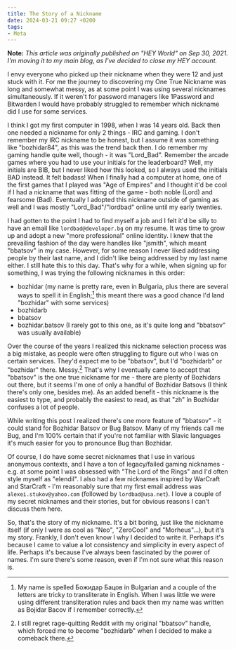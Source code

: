 ```yaml
---
title: The Story of a Nickname
date: 2024-03-21 09:27 +0200
tags:
- Meta
---
```


**Note:** _This article was originally published on "HEY World" on Sep 30, 2021.
I'm moving it to my main blog, as I've decided to close my HEY account._

I envy everyone who picked up their nickname when they were 12 and just stuck
with it. For me the journey to discovering my One True Nickname was long and
somewhat messy, as at some point I was using several nicknames
simultaneously. If it weren't for password managers like 1Password and Bitwarden I would have
probably struggled to remember which nickname did I use for some services.

I think I got my first computer in 1998, when I was 14 years old. Back then one
needed a nickname for only 2 things - IRC and gaming. I don't remember my IRC
nickname to be honest, but I assume it was something like "bozhidar84", as this
was the trend back then. I do remember my gaming handle quite well, though - it
was "Lord_Bad". Remember the arcade games where you had to use your initials for
the leaderboard? Well, my initials are BIB, but I never liked how this looked,
so I always used the initials BAD instead. It felt badass! When I finally had a
computer at home, one of the first games that I played was "Age of Empires" and
I thought it'd be cool if I had a nickname that was fitting of the game - both
noble (Lord) and fearsome (Bad). Eventually I adopted this nickname outside of
gaming as well and I was mostly "Lord_Bad"/"lordbad" online until my early
twenties.

I had gotten to the point I had to find myself a job and I felt it'd be silly to
have an email like `lordbad@developer.bg` on my resume. It was time to grow up and
adopt a new "more professional" online identity. I knew that the prevailing
fashion of the day were handles like "jsmith", which meant "bbatsov" in my
case. However, for some reason I never liked addressing people by their last
name, and I didn't like being addressed by my last name either. I still hate
this to this day. That's why for a while, when signing up for something, I was
trying the following nicknames in this order:

- bozhidar (my name is pretty rare, even in Bulgaria, plus there are several ways to spell it in English;[^1] this meant there was a good chance I'd land "bozhidar" with some services)
- bozhidarb
- bbatsov
- bozhidar.batsov (I rarely got to this one, as it's quite long and "bbatsov" was usually available)

Over the course of the years I realized this nickname selection process was a
big mistake, as people were often struggling to figure out who I was on certain
services. They'd expect me to be "bbatsov", but I'd "bozhidarb" or "bozhidar"
there. Messy.[^2] That's why I eventually came to accept that "bbatsov" is the one
true nickname for me - there are plenty of Bozhidars out there, but it seems I'm
one of only a handful of Bozhidar Batsovs (I think there's only one, besides
me). As an added benefit - this nickname is the easiest to type, and probably
the easiest to read, as that "zh" in Bozhidar confuses a lot of people.

While writing this post I realized there's one more feature of "bbatsov" - it
could stand for Bozhidar Batsov or Bug Batsov. Many of my friends call me Bug,
and I'm 100% certain that if you're not familiar with Slavic languages it's much
easier for you to pronounce Bug than Bozhidar.

Of course, I do have some secret nicknames that I use in various anonymous
contexts, and I have a ton of legacy/failed gaming nicknames - e.g. at some
point I was obsessed with "The Lord of the Rings" and I'd often style myself as
"elendil". I also had a few nicknames inspired by WarCraft and StarCraft - I'm
reasonably sure that my first email address was `alexei.stukov@yahoo.com`
(followed by `lordbad@usa.net`). I love a couple of my secret nicknames and their
stories, but for obvious reasons I can't discuss them here.

So, that's the story of my nickname. It's a bit boring, just like the nickname
itself (if only I were as cool as "Neo", "ZeroCool" and "Morheus"...), but it's
my story. Frankly, I don't even know I why I decided to write it. Perhaps it's
because I came to value a lot consistency and simplicity in every aspect of
life. Perhaps it's because I've always been fascinated by the power of
names. I'm sure there's some reason, even if I'm not sure what this reason is.

[^1]: My name is spelled Божидар Бацов in Bulgarian and a couple of the letters are tricky to transliterate in English. When I was little we were using different transliteration rules and back then my name was written as Bojidar Bacov if I remember correctly.
[^2]: I still regret rage-quitting Reddit with my original "bbatsov" handle,
which forced me to become "bozhidarb" when I decided to make a comeback there.
